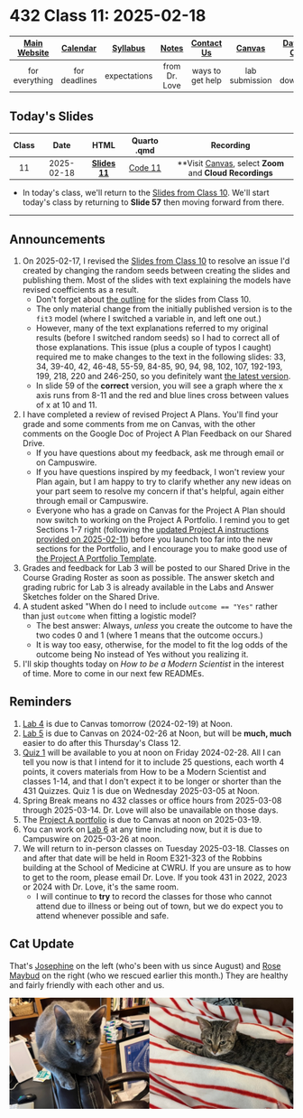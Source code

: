 # 432 Class 11: 2025-02-18

[Main Website](https://thomaselove.github.io/432-2025/) | [Calendar](https://thomaselove.github.io/432-2025/calendar.html) | [Syllabus](https://thomaselove.github.io/432-syllabus-2025/) | [Notes](https://thomaselove.github.io/432-notes/) | [Contact Us](https://thomaselove.github.io/432-2025/contact.html) | [Canvas](https://canvas.case.edu) | [Data and Code](https://github.com/THOMASELOVE/432-data) | [Sources](https://github.com/THOMASELOVE/432-classes-2024/tree/main/sources)
:-----------: | :--------------: | :----------: | :---------: | :-------------: | :-----------: | :------------: |:------:
for everything | for deadlines | expectations | from Dr. Love | ways to get help | lab submission | for downloads | to read

## Today's Slides

Class | Date | HTML | Quarto .qmd | Recording
:---: | :--------: | :------: | :------: | :-------------:
11 | 2025-02-18 | **[Slides 11](https://thomaselove.github.io/432-slides-2025/slides11.html)** | [Code 11](https://github.com/THOMASELOVE/432-slides-2025/blob/main/slides11.qmd) | **Visit [Canvas](https://canvas.case.edu/), select **Zoom** and **Cloud Recordings**

- In today's class, we'll return to the [Slides from Class 10](https://thomaselove.github.io/432-slides-2025/slides10.html). We'll start today's class by returning to **Slide 57** then moving forward from there. 

---

## Announcements

1. On 2025-02-17, I revised the [Slides from Class 10](https://thomaselove.github.io/432-slides-2025/slides10.html) to resolve an issue I'd created by changing the random seeds between creating the slides and publishing them. Most of the slides with text explaining the models have revised coefficients as a result.
    - Don't forget about [the outline](https://github.com/THOMASELOVE/432-classes-2025/blob/main/class10/outline.md) for the slides from Class 10.
    - The only material change from the initially published version is to the `fit3` model (where I switched a variable in, and left one out.)
    - However, many of the text explanations referred to my original results (before I switched random seeds) so I had to correct all of those explanations. This issue (plus a couple of typos I caught) required me to make changes to the text in the following slides: 33, 34, 39-40, 42, 46-48, 55-59, 84-85, 90, 94, 98, 102, 107, 192-193, 199, 218, 220 and 246-250, so you definitely want [the latest version](https://thomaselove.github.io/432-slides-2025/slides10.html).
    - In slide 59 of the **correct** version, you will see a graph where the x axis runs from 8-11 and the red and blue lines cross between values of x at 10 and 11.
2. I have completed a review of revised Project A Plans. You'll find your grade and some comments from me on Canvas, with the other comments on the Google Doc of Project A Plan Feedback on our Shared Drive.
    - If you have questions about my feedback, ask me through email or on Campuswire.
    - If you have questions inspired by my feedback, I won't review your Plan again, but I am happy to try to clarify whether any new ideas on your part seem to resolve my concern if that's helpful, again either through email or Campuswire.
    - Everyone who has a grade on Canvas for the Project A Plan should now switch to working on the Project A Portfolio. I remind you to get Sections 1-7 right (following the [updated Project A instructions provided on 2025-02-11](https://thomaselove.github.io/432-2025/projA.html)) before you launch too far into the new sections for the Portfolio, and I encourage you to make good use of [the Project A Portfolio Template](https://raw.githubusercontent.com/THOMASELOVE/432-data/refs/heads/master/data/432_projectA_portfolio_template.qmd).
3. Grades and feedback for Lab 3 will be posted to our Shared Drive in the Course Grading Roster as soon as possible. The answer sketch and grading rubric for Lab 3 is already available in the Labs and Answer Sketches folder on the Shared Drive.
4. A student asked "When do I need to include `outcome == "Yes"` rather than just `outcome` when fitting a logistic model?
    - The best answer: Always, *unless* you create the outcome to have the two codes 0 and 1 (where 1 means that the outcome occurs.)
    - It is way too easy, otherwise, for the model to fit the log odds of the outcome being No instead of Yes without you realizing it.
5. I'll skip thoughts today on *How to be a Modern Scientist* in the interest of time. More to come in our next few READMEs.

## Reminders

1. [Lab 4](https://thomaselove.github.io/432-2025/lab4.html) is due to Canvas tomorrow (2024-02-19) at Noon.
2. [Lab 5](https://thomaselove.github.io/432-2025/lab5.html) is due to Canvas on 2024-02-26 at Noon, but will be **much, much** easier to do after this Thursday's Class 12.
3. [Quiz 1](https://thomaselove.github.io/432-2025/quiz1.html) will be available to you at noon on Friday 2024-02-28. All I can tell you now is that I intend for it to include 25 questions, each worth 4 points, it covers materials from How to be a Modern Scientist and classes 1-14, and that I don't expect it to be longer or shorter than the 431 Quizzes. Quiz 1 is due on Wednesday 2025-03-05 at Noon.
4. Spring Break means no 432 classes or office hours from 2025-03-08 through 2025-03-14. Dr. Love will also be unavailable on those days.
5. The [Project A portfolio](https://thomaselove.github.io/432-2025/projA.html) is due to Canvas at noon on 2025-03-19.
6. You can work on [Lab 6](https://thomaselove.github.io/432-2025/lab6.html) at any time including now, but it is due to Campuswire on 2025-03-26 at noon. 
7. We will return to in-person classes on Tuesday 2025-03-18. Classes on and after that date will be held in Room E321-323 of the Robbins building at the School of Medicine at CWRU. If you are unsure as to how to get to the room, please email Dr. Love. If you took 431 in 2022, 2023 or 2024 with Dr. Love, it's the same room.
    - I will continue to **try** to record the classes for those who cannot attend due to illness or being out of town, but we do expect you to attend whenever possible and safe. 

## Cat Update

That's [Josephine](https://en.wikipedia.org/wiki/H.M.S._Pinafore) on the left (who's been with us since August) and [Rose Maybud](https://en.wikipedia.org/wiki/Ruddigore) on the right (who we rescued earlier this month.) They are healthy and fairly friendly with each other and us.

![Josephine (left) and Rose Maybud (right) 2025-02-17.](https://github.com/THOMASELOVE/432-classes-2025/blob/main/class11/josephine_rose_maybud_2025-02-17.png)

